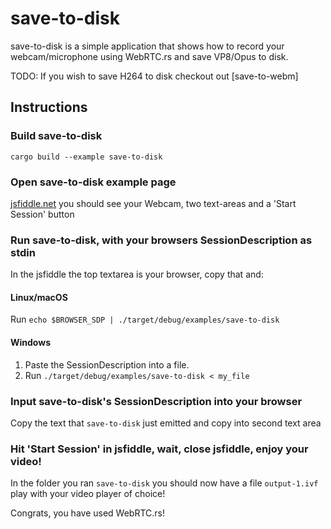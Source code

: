 # save-to-disk
save-to-disk is a simple application that shows how to record your webcam/microphone using WebRTC.rs and save VP8/Opus to disk.

TODO: If you wish to save H264 to disk checkout out [save-to-webm]

## Instructions
### Build save-to-disk
```
cargo build --example save-to-disk
```

### Open save-to-disk example page
[jsfiddle.net](https://jsfiddle.net/vfmcg8rk/1/) you should see your Webcam, two text-areas and a 'Start Session' button

### Run save-to-disk, with your browsers SessionDescription as stdin
In the jsfiddle the top textarea is your browser, copy that and:
#### Linux/macOS
Run `echo $BROWSER_SDP | ./target/debug/examples/save-to-disk`
#### Windows
1. Paste the SessionDescription into a file.
1. Run `./target/debug/examples/save-to-disk < my_file`

### Input save-to-disk's SessionDescription into your browser
Copy the text that `save-to-disk` just emitted and copy into second text area

### Hit 'Start Session' in jsfiddle, wait, close jsfiddle, enjoy your video!
In the folder you ran `save-to-disk` you should now have a file `output-1.ivf` play with your video player of choice!

Congrats, you have used WebRTC.rs!

